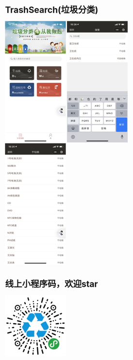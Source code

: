 # TrashSearch(垃圾分类)
<img src="demo_1.jpg" width="200px" height="400px" />
<img src="demo_2.jpg" width="200px" height="400px" />
<img src="demo_3.jpg" width="200px" height="400px" />

# 线上小程序码，欢迎star
<img src="code.jpg" width="200px" height="200px" />

